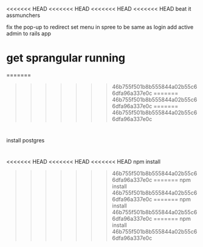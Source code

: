 <<<<<<< HEAD
<<<<<<< HEAD
<<<<<<< HEAD
<<<<<<< HEAD
beat it assmunchers





fix the pop-up to redirect
set menu in spree to be same as login
add active admin to rails app

get sprangular running
=======
=======
>>>>>>> 46b755f501b8b555844a02b55c66dfa96a337e0c
=======
>>>>>>> 46b755f501b8b555844a02b55c66dfa96a337e0c
=======
>>>>>>> 46b755f501b8b555844a02b55c66dfa96a337e0c
#
install postgres

#
<<<<<<< HEAD
<<<<<<< HEAD
<<<<<<< HEAD
npm install
>>>>>>> 46b755f501b8b555844a02b55c66dfa96a337e0c
=======
npm install
>>>>>>> 46b755f501b8b555844a02b55c66dfa96a337e0c
=======
npm install
>>>>>>> 46b755f501b8b555844a02b55c66dfa96a337e0c
=======
npm install
>>>>>>> 46b755f501b8b555844a02b55c66dfa96a337e0c

